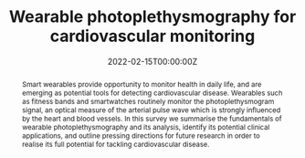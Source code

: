 ---
title: "Wearable photoplethysmography for cardiovascular monitoring"

# Authors
# If you created a profile for a user (e.g. the default `admin` user), write the username (folder name) here 
# and it will be replaced with their full name and linked to their profile.
authors:
- admin
- Panicos Kyriacou
- Jonathan Mant
- Vaidotas Marozas
- Phil Chowienczyk
- Jordi Alastruey

date: "2022-02-15T00:00:00Z"
doi: "10.1109/JPROC.2022.3149785"

# Schedule page publish date (NOT publication's date).
publishDate: "2017-01-01T00:00:00Z"

# Publication type.
# Legend: 0 = Uncategorized; 1 = Conference paper; 2 = Journal article;
# 3 = Preprint / Working Paper; 4 = Report; 5 = Book; 6 = Book section;
# 7 = Thesis; 8 = Patent
publication_types: ["2"]

# Publication name and optional abbreviated publication name.
publication: In *Proceedings of the IEEE*
publication_short: In *Proc. IEEE*

abstract: Smart wearables provide opportunity to monitor health in daily life, and are emerging as potential tools for detecting cardiovascular disease. Wearables such as fitness bands and smartwatches routinely monitor the photoplethysmogram signal, an optical measure of the arterial pulse wave which is strongly influenced by the heart and blood vessels. In this survey we summarise the fundamentals of wearable photoplethysmography and its analysis, identify its potential clinical applications, and outline pressing directions for future research in order to realise its full potential for tackling cardiovascular disease.

# Summary. An optional shortened abstract.
summary: A review of wearable photoplethysmgoraphy, considering the technology, signal processing, and clinical applications.

tags:
- wearables
- photoplethysmography
- SAFER Wearables Study

# Display this page in the Featured widget?
featured: true

# Custom links (uncomment lines below)
links:
- name: Supplementary Material
  url: https://ieeexplore.ieee.org/ielx7/5/9733001/9733047/supp1-3149785.pdf?arnumber=9733047

url_pdf: 'https://ieeexplore.ieee.org/stamp/stamp.jsp?tp=&arnumber=9733047'

# Featured image
# To use, add an image named `featured.jpg/png` to your page's folder. 
image:
  caption: 'Image credit: [**P. Charlton**](https://commons.wikimedia.org/wiki/File:Photoplethysmogram_signal_components.svg) ([CC BY 4.0](https://creativecommons.org/licenses/by/4.0/))'
  focal_point: ""
  preview_only: false

# Associated Projects (optional).
#   Associate this publication with one or more of your projects.
#   Simply enter your project's folder or file name without extension.
#   E.g. `internal-project` references `content/project/internal-project/index.md`.
#   Otherwise, set `projects: []`.
projects:
- RR wearables
- SAFER wearables
- ppg-beats
- understanding ppg

---